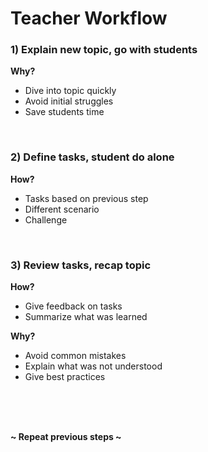 # Teacher Workflow

### 1) Explain new topic, go with students

**Why?**
- Dive into topic quickly
- Avoid initial struggles
- Save students time

<br/>

### 2) Define tasks, student do alone

**How?**
- Tasks based on previous step
- Different scenario
- Challenge

<br/>

### 3) Review tasks, recap topic

**How?**
- Give feedback on tasks
- Summarize what was learned

**Why?**
- Avoid common mistakes
- Explain what was not understood
- Give best practices

<br/>
<br/>
<br/>

**~ Repeat previous steps ~**
